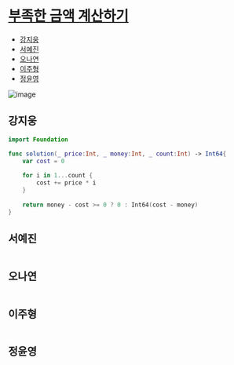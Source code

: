 
# [부족한 금액 계산하기](https://programmers.co.kr/learn/courses/30/lessons/82612)

- [강지웅](#강지웅)
- [서예진](#서예진)
- [오나연](#오나연)
- [이주형](#이주형)
- [정윤영](#정윤영)

![image]()

## 강지웅
```swift
import Foundation

func solution(_ price:Int, _ money:Int, _ count:Int) -> Int64{
    var cost = 0
    
    for i in 1...count {
        cost += price * i
    }
    
    return money - cost >= 0 ? 0 : Int64(cost - money)
}
```
## 서예진
```java

```

## 오나연
```java

```

## 이주형
```java
```

## 정윤영
```java

```
